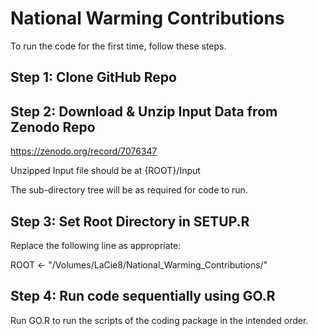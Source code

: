 # National Warming Contributions

To run the code for the first time, follow these steps.

## Step 1: Clone GitHub Repo
## Step 2: Download & Unzip Input Data from Zenodo Repo

https://zenodo.org/record/7076347

Unzipped Input file should be at {ROOT}/Input

The sub-directory tree will be as required for code to run.

## Step 3: Set Root Directory in SETUP.R

Replace the following line as appropriate:

ROOT <- "/Volumes/LaCie8/National_Warming_Contributions/"

## Step 4: Run code sequentially using GO.R

Run GO.R to run the scripts of the coding package in the intended order. 
